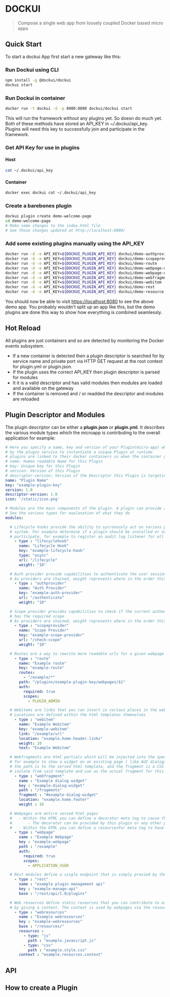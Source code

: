 # DOCKUI

> Compose a single web app from loosely coupled Docker based micro apps

## Quick Start

To start a dockui App first start a new gateway like this:

### Run Dockui using CLI
```bash
npm install -g @dockui/dockui
dockui start
```
### Run Dockui in container
```bash
docker run -t dockui -d -p 8000:8080 dockui/dockui start
```

This will run the framework without any plugins yet. So doesn do much yet.
Both of these methods have stored an API_KEY in ~/.dockui/api_key. Plugins
will need this key to successfully join and participate in the framework.

### Get API Key for use in plugins
#### Host
```bash
cat ~/.dockui/api_key
```
#### Container
```bash
docker exec dockui cat ~/.dockui/api_key
```

### Create a barebones plugin
```bash
dockui plugin create demo-welcome-page
cd demo-welcome-page
# Make some changes to the index.html file
# See those changes updated at http://localhost:8080/
```

### Add some existing plugins manually using the API_KEY

```bash
docker run -d -e API_KEY=${DOCKUI_PLUGIN_API_KEY} dockui/demo-authprovider
docker run -d -e API_KEY=${DOCKUI_PLUGIN_API_KEY} dockui/demo-scopeprovider
docker run -d -e API_KEY=${DOCKUI_PLUGIN_API_KEY} dockui/demo-route
docker run -d -e API_KEY=${DOCKUI_PLUGIN_API_KEY} dockui/demo-webpage-decorator
docker run -d -e API_KEY=${DOCKUI_PLUGIN_API_KEY} dockui/demo-webpage-decorated
docker run -d -e API_KEY=${DOCKUI_PLUGIN_API_KEY} dockui/demo-webfragment
docker run -d -e API_KEY=${DOCKUI_PLUGIN_API_KEY} dockui/demo-webitem
docker run -d -e API_KEY=${DOCKUI_PLUGIN_API_KEY} dockui/demo-rest
docker run -d -e API_KEY=${DOCKUI_PLUGIN_API_KEY} dockui/demo-resource
```

You should now be able to visit <https://localhost:8080> to see the above demo app. You probably wouldn't
split up an app like this, but the demo plugins are done this way to show how everything is combined seamlessly.

## Hot Reload

All plugins are just containers and so are detected by monitoring the Docker events subsystem.

-   If a new container is detected then a plugin descriptor is searched for by service name and private port via HTTP GET request at the root context for plugin.yml or plugin.json.
-   If the plugin uses the correct API_KEY then plugin descriptor is parsed for modules
-   It it is a valid descriptor and has valid modules then modules are loaded and available on the gateway
-   If the container is removed and / or readded the descriptor and modules are reloaded

## Plugin Descriptor and Modules

The plugin descriptor can be either a **plugin.json** or **plugin.yml**. It describes the various module types which the microapp is contributing to the overall application for example:

```yml
# Here you specify a name, key and version of your Plugin(micro-app) which is used
# by the plugin service to instantiate a unique Plugin at runtime
# plugins are linked to their docker containers so when the container goes down the plugin is removed
# name: Human readable Name for this Plugin
# key: Unique key for this Plugin
# version: Version of this Plugin
# descriptor-version: Version of the Descriptor this Plugin is targeting.
name: "Plugin Name"
key: "example-plugin-key"
version: 1.0
descriptor-version: 1.0
icon: '/static/icon.png'

# Modules are the main components of the plugin. A plugin can provide zero or more modules to the system.
# See the various types for explanation of what they do
modules:

  # Lifecycle hooks provide the ability to sycronously act on various parts of the plugin
  # system. For example determine if a plugin should be installed or not. Or asynconrously
  # participate, for example to register an audit log listener for all events.
    - type : "lifecyclehook"
      name: "Lifecycle Hook"
      key: "example-lifecycle-hook"
      type: "async"
      url: "/lifecycle"
      weight: "10"

  # Auth provider provide capabilities to authenticate the user session
  # As providers are chained, weight represents where in the order this will fire
    - type : "authprovider"
      name: "Auth Provider"
      key: "example-auth-provider"
      url: "/authenticate"
      weight: "10"

  # Scope provider provides capabilities to check if the current authenticated user
  # has the required scope
  # As providers are chained, weight represents where in the order this will fire
    - type : "scopeprovider"
      name: "Scope Provider"
      key: "example-scope-provider"
      url: "/check-scope"
      weight: "10"

  # Routes are a way to rewrite more readable urls for a given webpage or resource
    - type : "route"
      name: "Example route"
      key: "example-route"
      routes:
        - "/example/*"
      path: "/plugins/example-plugin-key/webpages/$1"
      auth:
        required: true
        scopes:
          - PLUGIN_ADMIN

  # Webitems are links that you can insert in various places in the webapp
  # Locations are defined within the html templates themselves
    - type : "webitem"
      name: "Example Webitem"
      key: "example-webitem"
      link: "/example/url"
      location: "example.home.header.links"
      weight: 10
      text: "Example Webitem"

  # Webfragments are html partials which will be injected into the specified location
  # for example to show a widget on an existing page ( like AUI dialog2 hidden dialog html )
  # the path is to the served html template, and the fragment is a CSS selector for a single element to
  # isolate from said template and use as the actual fragment for this module
    - type : "webfragment"
      name : "Example dialog widget"
      key : "example-dialog-widget"
      path : "/fragments"
      fragment : "#example-dialog-widget"
      location: "example.home.footer"
      weight : 10

  # Webpages are entire served html pages
  #   - Within the HTML you can define a decorator meta tag to cause the page to be decorated before serving
  #       - The decorator can be provided by this plugin or any other plugin
  #   - Within the HTML you can define a resourcesFor meta tag to have static resources injected from contributing plugins
    - type : "webpage"
      name : "Example Webpage"
      key : "example-webpage"
      path : "/example"
      auth:
        required: true
        scopes:
          - APPLICATION_USER

  # Rest modules define a single endpoint that is simply proxied by the main api gateway
    - type : "rest"
      name : "example plugin management api"
      key : "example-manage-api"
      base : "/rest/api/1.0/plugins"

  # Web resources define static resources that you can contribute to existing webpages
  # by giving a context. The context is used by webpages via the resourcesFor Meta tag
    - type : "webresources"
      name : "Example webresources"
      key : "example-webresources"
      base : "/resources/"
      resources :
        - type: "js"
          path : "example.javascript.js"
        - type: "css"
          path : "example.style.css"
      context : "example.resources.context"
```

## API

<!-- Generated by documentation.js. Update this documentation by updating the source code. -->

## How to create a Plugin
